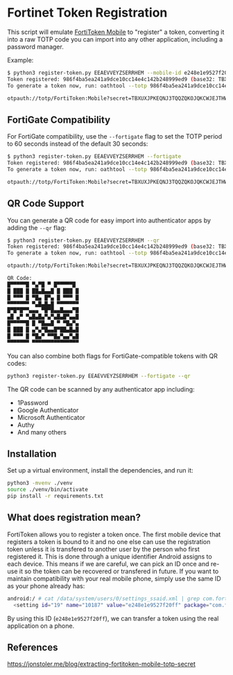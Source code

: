 Fortinet Token Registration
===========================

This script will emulate [FortiToken Mobile](https://play.google.com/store/apps/details?id=com.fortinet.android.ftm) to "register" a token, converting it into a raw TOTP code you can import into any other application, including a password manager.

Example:

```bash
$ python3 register-token.py EEAEVVEYZSERRHEM --mobile-id e248e1e9527f20ff
Token registered: 986f4ba5ea241a9dce10cc14e4c142b248999ed9 (base32: TBXUXJPKEQNJ3TQQZQKOJQKCWJEJTHWZ)
To generate a token now, run: oathtool --totp 986f4ba5ea241a9dce10cc14e4c142b248999ed9

otpauth://totp/FortiToken:Mobile?secret=TBXUXJPKEQNJ3TQQZQKOJQKCWJEJTHWZ&issuer=FortiToken&period=30
```

FortiGate Compatibility
-----------------------

For FortiGate compatibility, use the `--fortigate` flag to set the TOTP period to 60 seconds instead of the default 30 seconds:

```bash
$ python3 register-token.py EEAEVVEYZSERRHEM --fortigate
Token registered: 986f4ba5ea241a9dce10cc14e4c142b248999ed9 (base32: TBXUXJPKEQNJ3TQQZQKOJQKCWJEJTHWZ)
To generate a token now, run: oathtool --totp 986f4ba5ea241a9dce10cc14e4c142b248999ed9

otpauth://totp/FortiToken:Mobile?secret=TBXUXJPKEQNJ3TQQZQKOJQKCWJEJTHWZ&issuer=FortiToken&period=60
```

QR Code Support
---------------

You can generate a QR code for easy import into authenticator apps by adding the `--qr` flag:

```bash
$ python3 register-token.py EEAEVVEYZSERRHEM --qr
Token registered: 986f4ba5ea241a9dce10cc14e4c142b248999ed9 (base32: TBXUXJPKEQNJ3TQQZQKOJQKCWJEJTHWZ)
To generate a token now, run: oathtool --totp 986f4ba5ea241a9dce10cc14e4c142b248999ed9

otpauth://totp/FortiToken:Mobile?secret=TBXUXJPKEQNJ3TQQZQKOJQKCWJEJTHWZ&issuer=FortiToken&period=30

QR Code:
█▀▀▀▀▀█ ▀▄▀█ ▀ █▀▀▀▀▀█
█ ███ █ ██▄█▄▄█ █ ███ █
█ ▀▀▀ █ ▀█▄ █▀▄ █ ▀▀▀ █
▀▀▀▀▀▀▀ ▀▄█▄█▄█ ▀▀▀▀▀▀▀
█▀█▀█▀▀▄▄▄ ▀█▀█▄▄█▄▄▄▀█
▄█ ▄▀ ▀▄█▄█▄▀▄▀▄█▄█▀▄▄█
█▀▀▀▀▀█ █ ▀█▄▄█ ▀ ▀█▄▀▄
█ ███ █ ▄▀▄▀█▄▄█▀██▄█▄█
█ ▀▀▀ █ ▀█▄▀ ▀▀█▄▀▄▄▀▄█
▀▀▀▀▀▀▀ ▀▀▀▀▀▀▀▀▀▀▀▀▀▀▀
```

You can also combine both flags for FortiGate-compatible tokens with QR codes:

```bash
python3 register-token.py EEAEVVEYZSERRHEM --fortigate --qr
```

The QR code can be scanned by any authenticator app including:

- 1Password
- Google Authenticator  
- Microsoft Authenticator
- Authy
- And many others

Installation
------------

Set up a virtual environment, install the dependencies, and run it:

```sh
python3 -mvenv ./venv
source ./venv/bin/activate
pip install -r requirements.txt
```

What does registration mean?
----------------------------

FortiToken allows you to register a token once. The first mobile device that registers a token is bound to it and no one else can use the registration token unless it is transfered to another user by the person who first registered it.
This is done through a unique identifier Android assigns to each device. This means if we are careful, we can pick an ID once and re-use it so the token can be recovered or transfered in future.
If you want to maintain compatibility with your real mobile phone, simply use the same ID as your phone already has:

```sh
android:/ # cat /data/system/users/0/settings_ssaid.xml | grep com.fortinet.android.ftm
  <setting id="19" name="10187" value="e248e1e9527f20ff" package="com.fortinet.android.ftm" defaultValue="e248e1e9527f20ff" defaultSysSet="false" tag="null" />
```

By using this ID (`e248e1e9527f20ff`), we can transfer a token using the real application on a phone.

References
----------

<https://jonstoler.me/blog/extracting-fortitoken-mobile-totp-secret>
